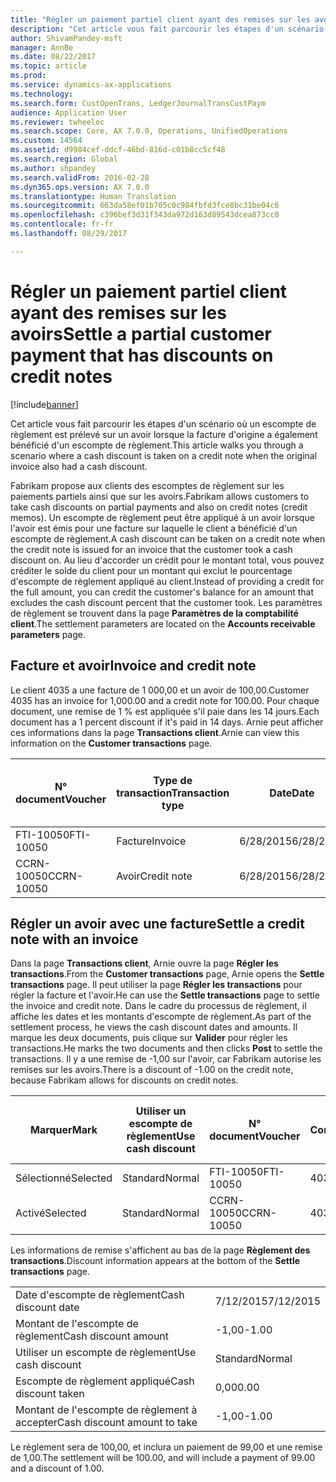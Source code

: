 ```yaml
---
title: "Régler un paiement partiel client ayant des remises sur les avoirs"
description: "Cet article vous fait parcourir les étapes d'un scénario où un escompte de règlement est prélevé sur un avoir lorsque la facture d'origine a également bénéficié d'un escompte de règlement."
author: ShivamPandey-msft
manager: AnnBe
ms.date: 08/22/2017
ms.topic: article
ms.prod: 
ms.service: dynamics-ax-applications
ms.technology: 
ms.search.form: CustOpenTrans, LedgerJournalTransCustPaym
audience: Application User
ms.reviewer: twheeloc
ms.search.scope: Core, AX 7.0.0, Operations, UnifiedOperations
ms.custom: 14564
ms.assetid: d9984cef-ddcf-46bd-816d-c01b8cc5cf48
ms.search.region: Global
ms.author: shpandey
ms.search.validFrom: 2016-02-28
ms.dyn365.ops.version: AX 7.0.0
ms.translationtype: Human Translation
ms.sourcegitcommit: 663da58ef01b705c0c984fbfd3fce8bc31be04c6
ms.openlocfilehash: c396bef3d31f343da972d163d89543dcea873cc0
ms.contentlocale: fr-fr
ms.lasthandoff: 08/29/2017

---
```


# <a name="settle-a-partial-customer-payment-that-has-discounts-on-credit-notes"></a><span data-ttu-id="c52b6-103">Régler un paiement partiel client ayant des remises sur les avoirs</span><span class="sxs-lookup"><span data-stu-id="c52b6-103">Settle a partial customer payment that has discounts on credit notes</span></span>

[!include[banner](../includes/banner.md)]


<span data-ttu-id="c52b6-104">Cet article vous fait parcourir les étapes d'un scénario où un escompte de règlement est prélevé sur un avoir lorsque la facture d'origine a également bénéficié d'un escompte de règlement.</span><span class="sxs-lookup"><span data-stu-id="c52b6-104">This article walks you through a scenario where a cash discount is taken on a credit note when the original invoice also had a cash discount.</span></span> 

<span data-ttu-id="c52b6-105">Fabrikam propose aux clients des escomptes de règlement sur les paiements partiels ainsi que sur les avoirs.</span><span class="sxs-lookup"><span data-stu-id="c52b6-105">Fabrikam allows customers to take cash discounts on partial payments and also on credit notes (credit memos).</span></span> <span data-ttu-id="c52b6-106">Un escompte de règlement peut être appliqué à un avoir lorsque l'avoir est émis pour une facture sur laquelle le client a bénéficié d'un escompte de règlement.</span><span class="sxs-lookup"><span data-stu-id="c52b6-106">A cash discount can be taken on a credit note when the credit note is issued for an invoice that the customer took a cash discount on.</span></span> <span data-ttu-id="c52b6-107">Au lieu d'accorder un crédit pour le montant total, vous pouvez créditer le solde du client pour un montant qui exclut le pourcentage d'escompte de règlement appliqué au client.</span><span class="sxs-lookup"><span data-stu-id="c52b6-107">Instead of providing a credit for the full amount, you can credit the customer's balance for an amount that excludes the cash discount percent that the customer took.</span></span> <span data-ttu-id="c52b6-108">Les paramètres de règlement se trouvent dans la page **Paramètres de la comptabilité client**.</span><span class="sxs-lookup"><span data-stu-id="c52b6-108">The settlement parameters are located on the **Accounts receivable parameters** page.</span></span>

## <a name="invoice-and-credit-note"></a><span data-ttu-id="c52b6-109">Facture et avoir</span><span class="sxs-lookup"><span data-stu-id="c52b6-109">Invoice and credit note</span></span>
<span data-ttu-id="c52b6-110">Le client 4035 a une facture de 1 000,00 et un avoir de 100,00.</span><span class="sxs-lookup"><span data-stu-id="c52b6-110">Customer 4035 has an invoice for 1,000.00 and a credit note for 100.00.</span></span> <span data-ttu-id="c52b6-111">Pour chaque document, une remise de 1 % est appliquée s'il paie dans les 14 jours.</span><span class="sxs-lookup"><span data-stu-id="c52b6-111">Each document has a 1 percent discount if it's paid in 14 days.</span></span> <span data-ttu-id="c52b6-112">Arnie peut afficher ces informations dans la page **Transactions client**.</span><span class="sxs-lookup"><span data-stu-id="c52b6-112">Arnie can view this information on the **Customer transactions** page.</span></span>

| <span data-ttu-id="c52b6-113">N° document</span><span class="sxs-lookup"><span data-stu-id="c52b6-113">Voucher</span></span>    | <span data-ttu-id="c52b6-114">Type de transaction</span><span class="sxs-lookup"><span data-stu-id="c52b6-114">Transaction type</span></span> | <span data-ttu-id="c52b6-115">Date</span><span class="sxs-lookup"><span data-stu-id="c52b6-115">Date</span></span>      | <span data-ttu-id="c52b6-116">Facture</span><span class="sxs-lookup"><span data-stu-id="c52b6-116">Invoice</span></span>  | <span data-ttu-id="c52b6-117">Montant au débit dans la devise de transaction</span><span class="sxs-lookup"><span data-stu-id="c52b6-117">Amount in transaction currency debit</span></span> | <span data-ttu-id="c52b6-118">Montant au crédit dans la devise de transaction</span><span class="sxs-lookup"><span data-stu-id="c52b6-118">Amount in transaction currency credit</span></span> | <span data-ttu-id="c52b6-119">Solde</span><span class="sxs-lookup"><span data-stu-id="c52b6-119">Balance</span></span>  | <span data-ttu-id="c52b6-120">Devise</span><span class="sxs-lookup"><span data-stu-id="c52b6-120">Currency</span></span> |
|------------|------------------|-----------|----------|--------------------------------------|---------------------------------------|----------|----------|
| <span data-ttu-id="c52b6-121">FTI-10050</span><span class="sxs-lookup"><span data-stu-id="c52b6-121">FTI-10050</span></span>  | <span data-ttu-id="c52b6-122">Facture</span><span class="sxs-lookup"><span data-stu-id="c52b6-122">Invoice</span></span>          | <span data-ttu-id="c52b6-123">6/28/2015</span><span class="sxs-lookup"><span data-stu-id="c52b6-123">6/28/2015</span></span> | <span data-ttu-id="c52b6-124">10050</span><span class="sxs-lookup"><span data-stu-id="c52b6-124">10050</span></span>    | <span data-ttu-id="c52b6-125">1 000,00</span><span class="sxs-lookup"><span data-stu-id="c52b6-125">1,000.00</span></span>                             |                                       | <span data-ttu-id="c52b6-126">1 000,00</span><span class="sxs-lookup"><span data-stu-id="c52b6-126">1,000.00</span></span> | <span data-ttu-id="c52b6-127">USD</span><span class="sxs-lookup"><span data-stu-id="c52b6-127">USD</span></span>      |
| <span data-ttu-id="c52b6-128">CCRN-10050</span><span class="sxs-lookup"><span data-stu-id="c52b6-128">CCRN-10050</span></span> | <span data-ttu-id="c52b6-129">Avoir</span><span class="sxs-lookup"><span data-stu-id="c52b6-129">Credit note</span></span>      | <span data-ttu-id="c52b6-130">6/28/2015</span><span class="sxs-lookup"><span data-stu-id="c52b6-130">6/28/2015</span></span> | <span data-ttu-id="c52b6-131">CR-10050</span><span class="sxs-lookup"><span data-stu-id="c52b6-131">CR-10050</span></span> |                                      | <span data-ttu-id="c52b6-132">100,00</span><span class="sxs-lookup"><span data-stu-id="c52b6-132">100.00</span></span>                                | <span data-ttu-id="c52b6-133">-100,00</span><span class="sxs-lookup"><span data-stu-id="c52b6-133">-100.00</span></span>  | <span data-ttu-id="c52b6-134">USD</span><span class="sxs-lookup"><span data-stu-id="c52b6-134">USD</span></span>      |

## <a name="settle-a-credit-note-with-an-invoice"></a><span data-ttu-id="c52b6-135">Régler un avoir avec une facture</span><span class="sxs-lookup"><span data-stu-id="c52b6-135">Settle a credit note with an invoice</span></span>
<span data-ttu-id="c52b6-136">Dans la page **Transactions client**, Arnie ouvre la page **Régler les transactions**.</span><span class="sxs-lookup"><span data-stu-id="c52b6-136">From the **Customer transactions** page, Arnie opens the **Settle transactions** page.</span></span> <span data-ttu-id="c52b6-137">Il peut utiliser la page **Régler les transactions** pour régler la facture et l'avoir.</span><span class="sxs-lookup"><span data-stu-id="c52b6-137">He can use the **Settle transactions** page to settle the invoice and credit note.</span></span> <span data-ttu-id="c52b6-138">Dans le cadre du processus de règlement, il affiche les dates et les montants d'escompte de règlement.</span><span class="sxs-lookup"><span data-stu-id="c52b6-138">As part of the settlement process, he views the cash discount dates and amounts.</span></span> <span data-ttu-id="c52b6-139">Il marque les deux documents, puis clique sur **Valider** pour régler les transactions.</span><span class="sxs-lookup"><span data-stu-id="c52b6-139">He marks the two documents and then clicks **Post** to settle the transactions.</span></span> <span data-ttu-id="c52b6-140">Il y a une remise de -1,00 sur l'avoir, car Fabrikam autorise les remises sur les avoirs.</span><span class="sxs-lookup"><span data-stu-id="c52b6-140">There is a discount of -1.00 on the credit note, because Fabrikam allows for discounts on credit notes.</span></span>

| <span data-ttu-id="c52b6-141">Marquer</span><span class="sxs-lookup"><span data-stu-id="c52b6-141">Mark</span></span>     | <span data-ttu-id="c52b6-142">Utiliser un escompte de règlement</span><span class="sxs-lookup"><span data-stu-id="c52b6-142">Use cash discount</span></span> | <span data-ttu-id="c52b6-143">N° document</span><span class="sxs-lookup"><span data-stu-id="c52b6-143">Voucher</span></span>    | <span data-ttu-id="c52b6-144">Compte</span><span class="sxs-lookup"><span data-stu-id="c52b6-144">Account</span></span> | <span data-ttu-id="c52b6-145">Date</span><span class="sxs-lookup"><span data-stu-id="c52b6-145">Date</span></span>      | <span data-ttu-id="c52b6-146">Date d'échéance</span><span class="sxs-lookup"><span data-stu-id="c52b6-146">Due date</span></span>  | <span data-ttu-id="c52b6-147">Facture</span><span class="sxs-lookup"><span data-stu-id="c52b6-147">Invoice</span></span>  | <span data-ttu-id="c52b6-148">Montant dans la devise de transaction</span><span class="sxs-lookup"><span data-stu-id="c52b6-148">Amount in transaction currency</span></span> | <span data-ttu-id="c52b6-149">Devise</span><span class="sxs-lookup"><span data-stu-id="c52b6-149">Currency</span></span> | <span data-ttu-id="c52b6-150">Montant à régler</span><span class="sxs-lookup"><span data-stu-id="c52b6-150">Amount to settle</span></span> |
|----------|-------------------|------------|---------|-----------|-----------|----------|--------------------------------|----------|------------------|
| <span data-ttu-id="c52b6-151">Sélectionné</span><span class="sxs-lookup"><span data-stu-id="c52b6-151">Selected</span></span> | <span data-ttu-id="c52b6-152">Standard</span><span class="sxs-lookup"><span data-stu-id="c52b6-152">Normal</span></span>            | <span data-ttu-id="c52b6-153">FTI-10050</span><span class="sxs-lookup"><span data-stu-id="c52b6-153">FTI-10050</span></span>  | <span data-ttu-id="c52b6-154">4035</span><span class="sxs-lookup"><span data-stu-id="c52b6-154">4035</span></span>    | <span data-ttu-id="c52b6-155">6/28/2015</span><span class="sxs-lookup"><span data-stu-id="c52b6-155">6/28/2015</span></span> | <span data-ttu-id="c52b6-156">7/28/2015</span><span class="sxs-lookup"><span data-stu-id="c52b6-156">7/28/2015</span></span> | <span data-ttu-id="c52b6-157">10050</span><span class="sxs-lookup"><span data-stu-id="c52b6-157">10050</span></span>    | <span data-ttu-id="c52b6-158">1 000,00</span><span class="sxs-lookup"><span data-stu-id="c52b6-158">1,000.00</span></span>                       | <span data-ttu-id="c52b6-159">USD</span><span class="sxs-lookup"><span data-stu-id="c52b6-159">USD</span></span>      | <span data-ttu-id="c52b6-160">990,00</span><span class="sxs-lookup"><span data-stu-id="c52b6-160">990.00</span></span>           |
| <span data-ttu-id="c52b6-161">Activé</span><span class="sxs-lookup"><span data-stu-id="c52b6-161">Selected</span></span> | <span data-ttu-id="c52b6-162">Standard</span><span class="sxs-lookup"><span data-stu-id="c52b6-162">Normal</span></span>            | <span data-ttu-id="c52b6-163">CCRN-10050</span><span class="sxs-lookup"><span data-stu-id="c52b6-163">CCRN-10050</span></span> | <span data-ttu-id="c52b6-164">4035</span><span class="sxs-lookup"><span data-stu-id="c52b6-164">4035</span></span>    | <span data-ttu-id="c52b6-165">6/28/2015</span><span class="sxs-lookup"><span data-stu-id="c52b6-165">6/28/2015</span></span> | <span data-ttu-id="c52b6-166">7/28/2015</span><span class="sxs-lookup"><span data-stu-id="c52b6-166">7/28/2015</span></span> | <span data-ttu-id="c52b6-167">CR-10050</span><span class="sxs-lookup"><span data-stu-id="c52b6-167">CR-10050</span></span> | <span data-ttu-id="c52b6-168">-100,00</span><span class="sxs-lookup"><span data-stu-id="c52b6-168">-100.00</span></span>                        | <span data-ttu-id="c52b6-169">USD</span><span class="sxs-lookup"><span data-stu-id="c52b6-169">USD</span></span>      | <span data-ttu-id="c52b6-170">-99,00</span><span class="sxs-lookup"><span data-stu-id="c52b6-170">-99.00</span></span>           |

<span data-ttu-id="c52b6-171">Les informations de remise s'affichent au bas de la page **Règlement des transactions**.</span><span class="sxs-lookup"><span data-stu-id="c52b6-171">Discount information appears at the bottom of the **Settle transactions** page.</span></span>

|                              |           |
|------------------------------|-----------|
| <span data-ttu-id="c52b6-172">Date d'escompte de règlement</span><span class="sxs-lookup"><span data-stu-id="c52b6-172">Cash discount date</span></span>           | <span data-ttu-id="c52b6-173">7/12/2015</span><span class="sxs-lookup"><span data-stu-id="c52b6-173">7/12/2015</span></span> |
| <span data-ttu-id="c52b6-174">Montant de l'escompte de règlement</span><span class="sxs-lookup"><span data-stu-id="c52b6-174">Cash discount amount</span></span>         | <span data-ttu-id="c52b6-175">-1,00</span><span class="sxs-lookup"><span data-stu-id="c52b6-175">-1.00</span></span>     |
| <span data-ttu-id="c52b6-176">Utiliser un escompte de règlement</span><span class="sxs-lookup"><span data-stu-id="c52b6-176">Use cash discount</span></span>            | <span data-ttu-id="c52b6-177">Standard</span><span class="sxs-lookup"><span data-stu-id="c52b6-177">Normal</span></span>    |
| <span data-ttu-id="c52b6-178">Escompte de règlement appliqué</span><span class="sxs-lookup"><span data-stu-id="c52b6-178">Cash discount taken</span></span>          | <span data-ttu-id="c52b6-179">0,00</span><span class="sxs-lookup"><span data-stu-id="c52b6-179">0.00</span></span>      |
| <span data-ttu-id="c52b6-180">Montant de l'escompte de règlement à accepter</span><span class="sxs-lookup"><span data-stu-id="c52b6-180">Cash discount amount to take</span></span> | <span data-ttu-id="c52b6-181">-1,00</span><span class="sxs-lookup"><span data-stu-id="c52b6-181">-1.00</span></span>     |

<span data-ttu-id="c52b6-182">Le règlement sera de 100,00, et inclura un paiement de 99,00 et une remise de 1,00.</span><span class="sxs-lookup"><span data-stu-id="c52b6-182">The settlement will be 100.00, and will include a payment of 99.00 and a discount of 1.00.</span></span>




